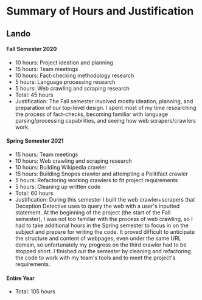 # Summary of Hours and Justification

## Lando

#### Fall Semester 2020
- 10 hours: Project ideation and planning
- 15 hours: Team meetings
- 10 hours: Fact-checking methodology research
- 5 hours: Language processing research
- 5 hours: Web crawling and scraping research
- Total: 45 hours
- Justification: The Fall semester involved mostly ideation, planning, and preparation of our top-level design. I spent most of my time researching the process of fact-checks, becoming familiar with language parsing/processing capabilities, and seeing how web scrapers/crawlers work.

#### Spring Semester 2021
- 15 hours: Team meetings
- 10 hours: Web crawling and scraping research
- 10 hours: Building Wikipedia crawler
- 15 hours: Building Snopes crawler and attempting a Politifact crawler
- 5 hours: Refactoring working crawlers to fit project requirements
- 5 hours: Cleaning up written code
- Total: 60 hours
- Justification: During this semester I built the web crawler+scrapers that Deception Detective uses to query the web with a user's inputted statement. At the beginning of the project (the start of the Fall semester), I was not too familiar with the process of web crawling, so I had to take additional hours in the Spring semester to focus in on the subject and prepare for writing the code. It proved difficult to anticipate the structure and content of webpages, even under the same URL domain, so unfortunately my progress on the third crawler had to be stopped short. I finished out the semester by cleaning and refactoring the code to work with my team's tools and to meet the project's requirements.

#### Entire Year
- Total: 105 hours


